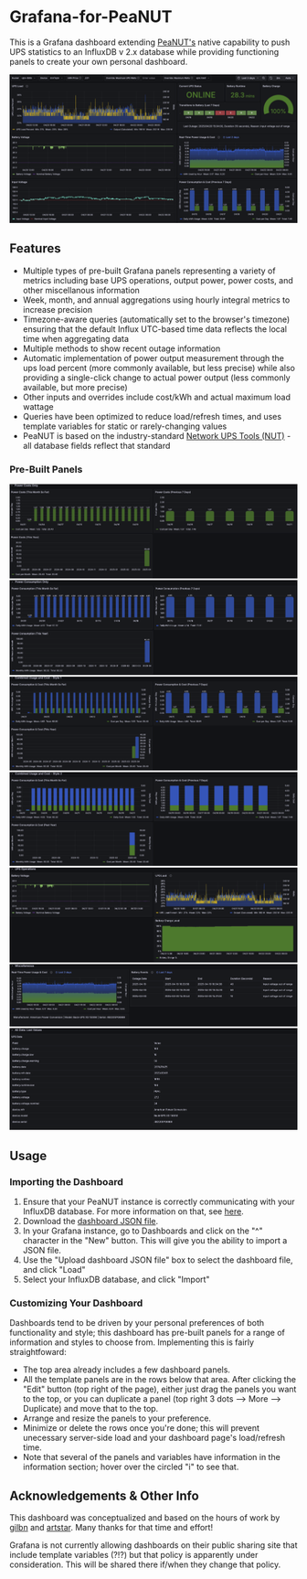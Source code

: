# Grafana-for-PeaNUT
This is a Grafana dashboard extending [PeaNUT's](https://github.com/Brandawg93/PeaNUT) native capability to push UPS statistics to an InfluxDB v 2.x database while providing functioning panels to create your own personal dashboard.  

![](/images/peanut_grafana_main.png)

## Features

* Multiple types of pre-built Grafana panels representing a variety of metrics including base UPS operations, output power, power costs, and other miscellanous information
* Week, month, and annual aggregations using hourly integral metrics to increase precision
* Timezone-aware queries (automatically set to the browser's timezone) ensuring that the default Influx UTC-based time data reflects the local time when aggregating data
* Multiple methods to show recent outage information
* Automatic implementation of power output measurement through the ups load percent (more commonly available, but less precise) while also providing a single-click change to actual power output (less commonly available, but more precise)
* Other inputs and overrides include cost/kWh and actual maximum load wattage
* Queries have been optimized to reduce load/refresh times, and uses template variables for static or rarely-changing values
* PeaNUT is based on the industry-standard [Network UPS Tools (NUT)](https://networkupstools.org/) - all database fields reflect that standard 

### Pre-Built Panels
![](/images/power_costs_only.png)
![](/images/power_consumption_only.png)
![](/images/power_consumption_and_cost_style_1.png)
![](/images/power_consumption_and_cost_style_2.png)
![](/images/ups_operations.png)
![](/images/miscellaneous.png)
![](/images/all_fields_last_value.png)

## Usage


### Importing the Dashboard
1. Ensure that your PeaNUT instance is correctly communicating with your InfluxDB database.  For more information on that, see [here](https://github.com/Brandawg93/PeaNUT/wiki/YAML-Configuration).
2. Download the [dashboard JSON file](https://github.com/zephyr325/Grafana-for-PeaNUT/archive/refs/tags/v1.0.0.zip).
3. In your Grafana instance, go to Dashboards and click on the "^" character in the "New" button.  This will give you the ability to import a JSON file.
4. Use the "Upload dashboard JSON file" box to select the dashboard file, and click "Load"
5. Select your InfluxDB database, and click "Import"

### Customizing Your Dashboard
Dashboards tend to be driven by your personal preferences of both functionality and style; this dashboard has pre-built panels for a range of information and styles to choose from.  Implementing this is fairly straightfoward:

* The top area already includes a few dashboard panels.
* All the template panels are in the rows below that area.  After clicking the "Edit" button (top right of the page), either just drag the panels you want to the top, or you can duplicate a panel (top right 3 dots --> More --> Duplicate) and move that to the top.
* Arrange and resize the panels to your preference.
* Minimize or delete the rows once you're done; this will prevent unecessary server-side load and your dashboard page's load/refresh time.
* Note that several of the panels and variables have information in the information section; hover over the circled "i" to see that.

## Acknowledgements & Other Info
This dashboard was conceptualized and based on the hours of work by [gilbn](https://grafana.com/grafana/dashboards/10914-unraid-nut-ups-dashboard-tr/) and [artstar](https://grafana.com/grafana/dashboards/15010-apc-ups-detailed-summary/).  Many thanks for that time and effort!

Grafana is not currently allowing dashboards on their public sharing site that include template variables (?!?) but that policy is apparently under consideration.  This will be shared there if/when they change that policy.
